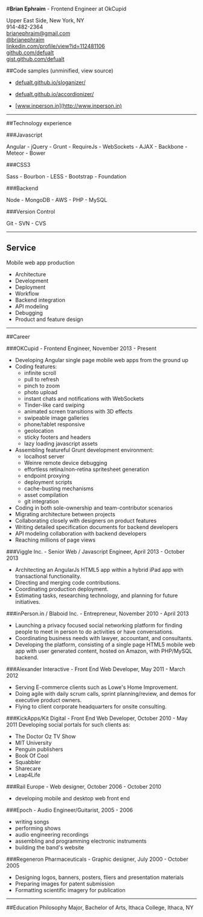 #**Brian Ephraim** - Frontend Engineer at OkCupid

Upper East Side, New York, NY  
914-482-2364  
[brianephraim@gmail.com](mailto://brianephraim@gmail.com)  
[@brianephraim](http://twitter.com/brianephraim)   
[linkedin.com/profile/view?id=112481106](http://www.linkedin.com/profile/view?id=112481106)  
[github.com/defualt](http://github.com/defualt)  
[gist.github.com/defualt](https://gist.github.com/defualt) 

##Code samples (unminified, view source)

* [defualt.github.io/sloganizer/](http://defualt.github.io/sloganizer/)

* [defualt.github.io/accordionizer/](http://defualt.github.io/accordionizer/)

* [www.inperson.in](http://www.inperson.in)

---

##Technology experience

###Javascript

Angular - jQuery - Grunt - RequireJs - WebSockets - AJAX - Backbone - Meteor - Bower

###CSS3

Sass - Bourbon - LESS - Bootstrap - Foundation

###Backend

Node - MongoDB - AWS - PHP - MySQL

###Version Control

Git - SVN - CVS


---

Service
-----------

Mobile web app production
- Architecture
- Development
- Deployment
- Workflow
- Backend integration
- API modeling
- Debugging
- Product and feature design

---

##Career

###OKCupid - Frontend Engineer, November 2013 - Present
- Developing Angular single page mobile web apps from the ground up
- Coding features:
	- infinite scroll
	- pull to refresh
	- pinch to zoom
	- photo upload
	- instant chats and notifications with WebSockets
	- Tinder-like card swiping
	- animated screen transitions with 3D effects
	- swipeable image galleries
	- phone/tablet responsive
	- geolocation
	- sticky footers and headers
	- lazy loading javascript assets
- Assembling featureful Grunt development environment:
	- localhost server
	- Weinre remote device debugging
	- effortless retina/non-retina spritesheet generation
	- endpoint proxying
	- deployment scripts
	- cache-busting mechanisms
	- asset compilation
	- git integration
- Coding in both sole-ownership and team-contributor scenarios
- Migrating architecture between projects
- Collaborating closely with designers on product features
- Writing detailed specification documents for backend developers
- API modeling collaboration with backend developers
- Reaching millions of page views


###Viggle Inc. - Senior Web / Javascript Engineer, April 2013 - October 2013
- Architecting an AngularJs HTML5 app within a hybrid iPad app with transactional functionality.
- Directing and merging code contributions.
- Coordinating production deployment.
- Estimating tasks, researching technology, and planning for future initiatives.


###inPerson.in / Blaboid Inc. - Entrepreneur, November 2010 - April 2013
- Launching a privacy focused social networking platform for finding people to meet in person to do activities or have conversations.
- Coordinating business needs with lawyer, accountant, and consultants.
- Developing the platform, consisting of a single page HTML5 mobile web app with user generated content, hosted on Amazon, with PHP/MySQL backend.


###Alexander Interactive - Front End Web Developer, May 2011 - March 2012
- Serving E-commerce clients such as Lowe's Home Improvement.
- Doing agile with daily scrum calls, sprint planning/review, and demos for executive product owners.
- Flying to client corporate headquarters for onsite consulting.


###KickApps/Kit Digital - Front End Web Developer, October 2010 - May 2011
Developing social portals for such clients as:

- The Doctor Oz TV Show
- MIT University
- Penguin publishers
- Book Of Cool
- Squabbler
- Sharecare
- Leap4Life

###Rail Europe - Web designer, October 2006 - October 2010
- developing mobile and desktop web front end

###Epoch - Audio Engineer/Guitarist, 2005 - 2006
- writing songs
- performing shows
- audio engineering recordings
- assembling and programming electronic instruments
- building the band\'s website 

###Regeneron Pharmaceuticals - Graphic designer, July 2000 - October 2005
- Designing logos, banners, posters, fliers and presentation materials
- Preparing images for patent submission
- Formatting scientific imagery for publication

---

##Education
Philosophy Major, Bachelor of Arts, Ithaca College, Ithaca, NY